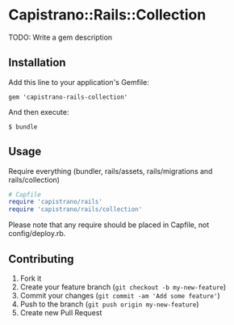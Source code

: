 # Capistrano::Rails::Collection

TODO: Write a gem description

## Installation

Add this line to your application's Gemfile:

    gem 'capistrano-rails-collection'

And then execute:

    $ bundle

## Usage

Require everything (bundler, rails/assets, rails/migrations and rails/collection)

```ruby
# Capfile
require 'capistrano/rails'
require 'capistrano/rails/collection'
```

Please note that any require should be placed in Capfile, not config/deploy.rb.

## Contributing

1. Fork it
2. Create your feature branch (`git checkout -b my-new-feature`)
3. Commit your changes (`git commit -am 'Add some feature'`)
4. Push to the branch (`git push origin my-new-feature`)
5. Create new Pull Request
